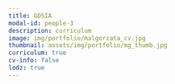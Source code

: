 ```yaml
---
title: GOSIA 
modal-id: people-3
description: curriculum
image: img/portfolio/malgorzata_cv.jpg
thumbnail: assets/img/portfolio/mg_thumb.jpg
curriculum: true
cv-info: false
lodz: true
---
```

